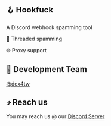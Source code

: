 ## 🪝 Hookfuck
A Discord webhook spamming tool
<p>🧵 Threaded spamming</p>
<p>🌐 Proxy support</p>

## 👤 Development Team
[@dex4tw](https://github.com/dex4tw)

## ⤴️ Reach us
You may reach us @ our [Discord Server](https://discord.gg/subdomain)
